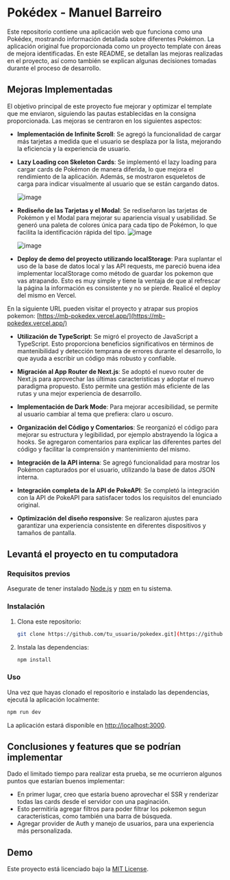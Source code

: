 # Pokédex - Manuel Barreiro

Este repositorio contiene una aplicación web que funciona como una Pokédex, mostrando información detallada sobre diferentes Pokémon. La aplicación original fue proporcionada como un proyecto template con áreas de mejora identificadas. En este README, se detallan las mejoras realizadas en el proyecto, así como también se explican algunas decisiones tomadas durante el proceso de desarrollo.

## Mejoras Implementadas

El objetivo principal de este proyecto fue mejorar y optimizar el template que me enviaron, siguiendo las pautas establecidas en la consigna proporcionada. Las mejoras se centraron en los siguientes aspectos:

- **Implementación de Infinite Scroll**: Se agregó la funcionalidad de cargar más tarjetas a medida que el usuario se desplaza por la lista, mejorando la eficiencia y la experiencia de usuario.

- **Lazy Loading con Skeleton Cards**: Se implementó el lazy loading para cargar cards de Pokémon de manera diferida, lo que mejora el rendimiento de la aplicación. Además, se mostraron esqueletos de carga para indicar visualmente al usuario que se están cargando datos.

    ![image](https://github.com/manuel-barreiro/pokemon-app/assets/103281038/dc44b926-ff6b-43f5-906d-5bb16ef1a75b)

- **Rediseño de las Tarjetas y el Modal**: Se rediseñaron las tarjetas de Pokémon y el Modal para mejorar su apariencia visual y usabilidad. Se generó una paleta de colores única para cada tipo de Pokémon, lo que facilita la identificación rápida del tipo.
    ![image](https://github.com/manuel-barreiro/pokemon-app/assets/103281038/23a6c453-d54f-408f-9ab0-06e0cb8ecb81)
  
    ![image](https://github.com/manuel-barreiro/pokemon-app/assets/103281038/d9b0896f-8fdc-4282-8450-55c9daf8af9b)

- **Deploy de demo del proyecto utilizando localStorage**: Para suplantar el uso de la base de datos local y las API requests, me pareció buena idea implementar localStorage como método de guardar los pokemon que vas atrapando. Esto es muy simple y tiene la ventaja de que al refrescar la página la información es consistente y no se pierde. Realicé el deploy del mismo en Vercel.

En la siguiente URL pueden visitar el proyecto y atrapar sus propios pokemon: [https://mb-pokedex.vercel.app/](https://mb-pokedex.vercel.app/)

- **Utilización de TypeScript**: Se migró el proyecto de JavaScript a TypeScript. Esto proporciona beneficios significativos en términos de mantenibilidad y detección temprana de errores durante el desarrollo, lo que ayuda a escribir un código más robusto y confiable.

- **Migración al App Router de Next.js**: Se adoptó el nuevo router de Next.js para aprovechar las últimas características y adoptar el nuevo paradigma propuesto. Esto permite una gestión más eficiente de las rutas y una mejor experiencia de desarrollo.
  
-  **Implementación de Dark Mode**: Para mejorar accesibilidad, se permite al usuario cambiar al tema que prefiera: claro u oscuro.

- **Organización del Código y Comentarios**: Se reorganizó el código para mejorar su estructura y legibilidad, por ejemplo abstrayendo la lógica a hooks. Se agregaron comentarios para explicar las diferentes partes del código y facilitar la comprensión y mantenimiento del mismo.

- **Integración de la API interna**: Se agregó funcionalidad para mostrar los Pokémon capturados por el usuario, utilizando la base de datos JSON interna.

- **Integración completa de la API de PokeAPI**: Se completó la integración con la API de PokeAPI para satisfacer todos los requisitos del enunciado original.

- **Optimización del diseño responsive**: Se realizaron ajustes para garantizar una experiencia consistente en diferentes dispositivos y tamaños de pantalla.

## Levantá el proyecto en tu computadora

### Requisitos previos

Asegurate de tener instalado [Node.js](https://nodejs.org/) y [npm](https://www.npmjs.com/) en tu sistema.

### Instalación

1. Clona este repositorio:

   ```bash
   git clone https://github.com/tu_usuario/pokedex.git](https://github.com/manuel-barreiro/pokemon-app
   ```

2. Instala las dependencias:

   ```bash
   npm install
   ```

### Uso

Una vez que hayas clonado el repositorio e instalado las dependencias, ejecutá la aplicación localmente:

```bash
npm run dev
```

La aplicación estará disponible en [http://localhost:3000](http://localhost:3000).

## Conclusiones y features que se podrían implementar
Dado el limitado tiempo para realizar esta prueba, se me ocurrieron algunos puntos que estarían buenos implementar:
- En primer lugar, creo que estaría bueno aprovechar el SSR y renderizar todas las cards desde el servidor con una paginación.
- Esto permitiría agregar filtros para poder filtrar los pokemon segun caracteristicas, como también una barra de búsqueda.
- Agregar provider de Auth y manejo de usuarios, para una experiencia más personalizada.

## Demo

Este proyecto está licenciado bajo la [MIT License](LICENSE).

